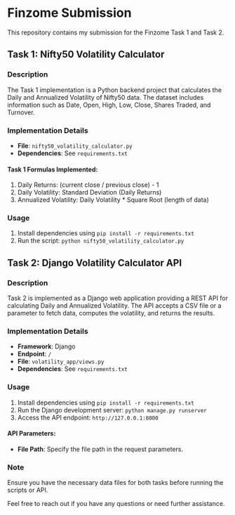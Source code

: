 # Finzome Submission

This repository contains my submission for the Finzome Task 1 and Task 2.

## Task 1: Nifty50 Volatility Calculator

### Description
The Task 1 implementation is a Python backend project that calculates the Daily and Annualized Volatility of Nifty50 data. The dataset includes information such as Date, Open, High, Low, Close, Shares Traded, and Turnover.

### Implementation Details
- **File**: `nifty50_volatility_calculator.py`
- **Dependencies**: See `requirements.txt`

#### Task 1 Formulas Implemented:
1. Daily Returns: (current close / previous close) - 1
2. Daily Volatility: Standard Deviation (Daily Returns)
3. Annualized Volatility: Daily Volatility * Square Root (length of data)

### Usage
1. Install dependencies using `pip install -r requirements.txt`
2. Run the script: `python nifty50_volatility_calculator.py`

## Task 2: Django Volatility Calculator API

### Description
Task 2 is implemented as a Django web application providing a REST API for calculating Daily and Annualized Volatility. The API accepts a CSV file or a parameter to fetch data, computes the volatility, and returns the results.

### Implementation Details
- **Framework**: Django
- **Endpoint**: `/`
- **File**: `volatility_app/views.py`
- **Dependencies**: See `requirements.txt`

### Usage
1. Install dependencies using `pip install -r requirements.txt`
2. Run the Django development server: `python manage.py runserver`
3. Access the API endpoint: `http://127.0.0.1:8000`

#### API Parameters:
- **File Path**: Specify the file path in the request parameters.

### Note
Ensure you have the necessary data files for both tasks before running the scripts or API.

Feel free to reach out if you have any questions or need further assistance.
